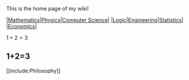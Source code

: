 This is the home page of my wiki!

|[Mathematics](./Mathematics/Home)|[Physics](./Physics/)|[Computer Science](./Computer-Science/)|
|[Logic](./Logic/)|[Engineering](./Engineering/)|[Statistics](./Statistics/)|
|[Economics](./Economics/)|

$1+2=3$

1+2=3
---

[[include:Philosophy]]